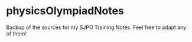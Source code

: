 # physicsOlympiadNotes
Backup of the sources for my SJPO Training Notes. Feel free to adapt any of them!
